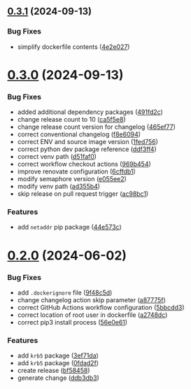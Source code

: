 ## [0.3.1](https://github.com/binary-braids/ansible-semaphore/compare/v0.3.0...v0.3.1) (2024-09-13)


### Bug Fixes

* simplify dockerfile contents ([4e2e027](https://github.com/binary-braids/ansible-semaphore/commit/4e2e027ece8b1ffcff58b02afb7a70978ddfdf1a))



# [0.3.0](https://github.com/binary-braids/ansible-semaphore/compare/v0.2.0...v0.3.0) (2024-09-13)


### Bug Fixes

* added additional dependency packages ([491fd2c](https://github.com/binary-braids/ansible-semaphore/commit/491fd2c8a363e4d39548f71f15b9bf981e1e70a7))
* change release count to 10 ([ca5f5e8](https://github.com/binary-braids/ansible-semaphore/commit/ca5f5e88812d72fbad543a1c84dd3cbae924b597))
* change release count version for changelog ([465ef77](https://github.com/binary-braids/ansible-semaphore/commit/465ef7735a2f9dd96f8ecf3f460c3a32d5fcca17))
* correct conventional changelog ([f8e6094](https://github.com/binary-braids/ansible-semaphore/commit/f8e60949414660bef6244c136d233fa5d10a558b))
* correct ENV and source image version ([1fed756](https://github.com/binary-braids/ansible-semaphore/commit/1fed756b2ecb4dc9d73dcadad3b8fd69d589d2cc))
* correct python dev package reference ([ddf3ff4](https://github.com/binary-braids/ansible-semaphore/commit/ddf3ff4ab374d2150c59b0a8828d71ec2cc59eec))
* correct venv path ([d51faf0](https://github.com/binary-braids/ansible-semaphore/commit/d51faf0e3cef8ec4eac60da47d55bbf1b7d1aa71))
* correct workflow checkout actions ([969b454](https://github.com/binary-braids/ansible-semaphore/commit/969b45418843fcc9ff048bb973beabd59feb9755))
* improve renovate configuration ([6cffdb1](https://github.com/binary-braids/ansible-semaphore/commit/6cffdb12cf47b4c27a8321c01faf2881d45afa82))
* modify semaphore version ([e055ee2](https://github.com/binary-braids/ansible-semaphore/commit/e055ee24d24362c1024cee552b4ba88bbbd243f4))
* modify venv path ([ad355b4](https://github.com/binary-braids/ansible-semaphore/commit/ad355b43a2432b57ed21494567abc4fc8bca78fa))
* skip release on pull request trigger ([ac98bc1](https://github.com/binary-braids/ansible-semaphore/commit/ac98bc12df5dfafc1fbab95291836b2ac9ef67c5))


### Features

* add `netaddr` pip package ([44e573c](https://github.com/binary-braids/ansible-semaphore/commit/44e573c36db141ffdab371bfa60e4e6bbdd322f5))



# [0.2.0](https://github.com/binary-braids/ansible-semaphore/compare/9f48c5dc0213e5af86f9284227cf01abd1119b4c...v0.2.0) (2024-06-02)


### Bug Fixes

* add `.dockerignore` file ([9f48c5d](https://github.com/binary-braids/ansible-semaphore/commit/9f48c5dc0213e5af86f9284227cf01abd1119b4c))
* change changelog action skip parameter ([a87775f](https://github.com/binary-braids/ansible-semaphore/commit/a87775fa9cde6c03ca6e408f2f8bf1b3e6138df3))
* correct GitHub Actions workflow configuration ([5bbcdd3](https://github.com/binary-braids/ansible-semaphore/commit/5bbcdd39a4ccbae3f78b52bd269cdea4d2225e25))
* correct location of root user in dockerfile ([a2748dc](https://github.com/binary-braids/ansible-semaphore/commit/a2748dc05b794e916809f447d38291c1c9dde396))
* correct pip3 install process ([56e0e61](https://github.com/binary-braids/ansible-semaphore/commit/56e0e61f50aff42a87381023de927c3ed5d6ebd6))


### Features

* add `krb5` package ([3ef71da](https://github.com/binary-braids/ansible-semaphore/commit/3ef71da7ad70ca385c07348eb984799adb8502fa))
* add `krb5` package ([0fdad2f](https://github.com/binary-braids/ansible-semaphore/commit/0fdad2f2ddff207ae8fa83a77f8b3715d6951f5b))
* create release ([bf58458](https://github.com/binary-braids/ansible-semaphore/commit/bf584580583b7109d5a5ea0033edf7d3421334ff))
* generate change ([ddb3db3](https://github.com/binary-braids/ansible-semaphore/commit/ddb3db31e97605e4f0f0e4bc18c357b534176c11))



